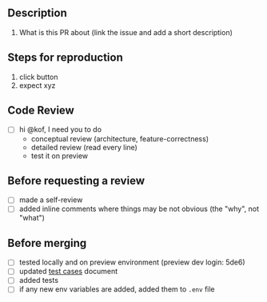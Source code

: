 ## Description

1. What is this PR about (link the issue and add a short description)

## Steps for reproduction

1. click button
2. expect xyz

## Code Review

- [ ] hi @kof, I need you to do
  - conceptual review (architecture, feature-correctness)
  - detailed review (read every line)
  - test it on preview

## Before requesting a review

- [ ] made a self-review
- [ ] added inline comments where things may be not obvious (the "why", not "what")

## Before merging

- [ ] tested locally and on preview environment (preview dev login: 5de6)
- [ ] updated [test cases](https://github.com/webstudio-is/webstudio/blob/main/apps/builder/docs/test-cases.md) document
- [ ] added tests
- [ ] if any new env variables are added, added them to `.env` file
